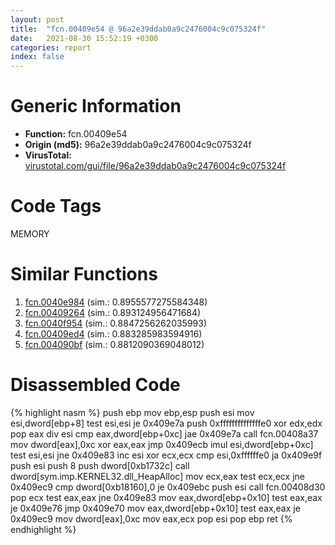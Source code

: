 ```yaml
---
layout: post
title:  "fcn.00409e54 @ 96a2e39ddab0a9c2476004c9c075324f"
date:   2021-08-30 15:52:19 +0300
categories: report
index: false
---
```


# Generic Information
- **Function:** fcn.00409e54
- **Origin (md5):** 96a2e39ddab0a9c2476004c9c075324f
- **VirusTotal:** [virustotal.com/gui/file/96a2e39ddab0a9c2476004c9c075324f][virustotal_ref]

# Code Tags
<span class="tag" id="MEMORY">MEMORY</span>


# Similar Functions

1. [fcn.0040e984][similar_1_ref] (sim.: 0.8955577275584348)
2. [fcn.00409264][similar_2_ref] (sim.: 0.893124956471684)
3. [fcn.0040f954][similar_3_ref] (sim.: 0.8847256262035993)
4. [fcn.00409ed4][similar_4_ref] (sim.: 0.883285983594916)
5. [fcn.004090bf][similar_5_ref] (sim.: 0.8812090369048012)


# Disassembled Code

{% highlight nasm %}
push ebp
mov ebp,esp
push esi
mov esi,dword[ebp+8]
test esi,esi
je 0x409e7a
push 0xffffffffffffffe0
xor edx,edx
pop eax
div esi
cmp eax,dword[ebp+0xc]
jae 0x409e7a
call fcn.00408a37
mov dword[eax],0xc
xor eax,eax
jmp 0x409ecb
imul esi,dword[ebp+0xc]
test esi,esi
jne 0x409e83
inc esi
xor ecx,ecx
cmp esi,0xffffffe0
ja 0x409e9f
push esi
push 8
push dword[0xb1732c]
call dword[sym.imp.KERNEL32.dll_HeapAlloc]
mov ecx,eax
test ecx,ecx
jne 0x409ec9
cmp dword[0xb18160],0
je 0x409ebc
push esi
call fcn.00408d30
pop ecx
test eax,eax
jne 0x409e83
mov eax,dword[ebp+0x10]
test eax,eax
je 0x409e76
jmp 0x409e70
mov eax,dword[ebp+0x10]
test eax,eax
je 0x409ec9
mov dword[eax],0xc
mov eax,ecx
pop esi
pop ebp
ret 
{% endhighlight %}


[similar_1_ref]: /report/fcn.0040e984@dd7278b699f8b751b4e28f3abe51fa08
[similar_2_ref]: /report/fcn.00409264@39cc9d1efb3c13c15792b3ba0142fd3c
[similar_3_ref]: /report/fcn.0040f954@c5a9328b4292c431a6e3f48185308528
[similar_4_ref]: /report/fcn.00409ed4@4aa6e2e3275eb009378708b594583f2c
[similar_5_ref]: /report/fcn.004090bf@4326267744437a05544665cc56c88f0d
[virustotal_ref]: https://www.virustotal.com/gui/file/96a2e39ddab0a9c2476004c9c075324f